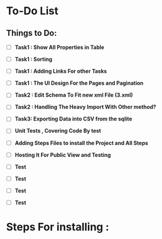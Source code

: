 # To-Do List

## Things to Do:



- [ ] **Task1 : Show All Properties in Table**
- [ ] **Task1 : Sorting**
- [ ] **Task1 : Adding Links For other Tasks**
- [ ] **Task1 : The UI Design For the Pages and Pagination**

- [ ] **Task2 : Edit Schema To Fit new xml File (3.xml)**
- [ ] **Task2 : Handling The Heavy Import With Other method?**

- [ ] **Task3: Exporting Data into CSV from the sqlite**

- [ ] **Unit Tests , Covering Code By test**

- [ ] **Adding Steps Files to install the Project and All Steps**
- [ ] **Hosting It For Public View and Testing**

- [ ] **Test**
- [ ] **Test**
- [ ] **Test**
- [ ] **Test**

# Steps For installing :
